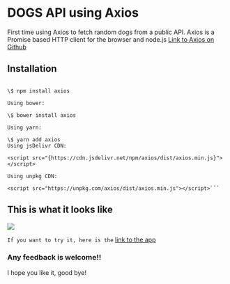 # DOGS API using Axios

First time using Axios to fetch random dogs from a public API. Axios is a Promise based HTTP client for the browser and node.js
[Link to Axios on Github](https://github.com/axios/axios)

## Installation

````Using npm:

\$ npm install axios

Using bower:

\$ bower install axios

Using yarn:

\$ yarn add axios
Using jsDelivr CDN:

<script src="{https://cdn.jsdelivr.net/npm/axios/dist/axios.min.js}"></script>

Using unpkg CDN:

<script src="https://unpkg.com/axios/dist/axios.min.js"></script>```
````

## This is what it looks like

<img src="../axios%20practice/img/site-image.png">

`If you want to try it, here is the` [link to the app](https://optimistic-euler-cd0cb0.netlify.app/)

### Any feedback is welcome!!

I hope you like it, good bye!
